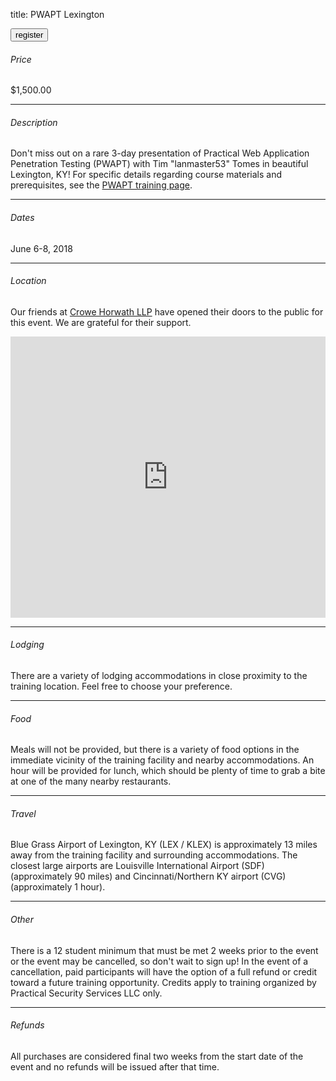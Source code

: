 title: PWAPT Lexington

<button onclick="window.location='https://www.paypal.com/cgi-bin/webscr?cmd=_s-xclick&hosted_button_id=T8XNKK9EEQ8MW'">register</button>

###### Price

$1,500.00

---

###### Description

Don't miss out on a rare 3-day presentation of Practical Web Application Penetration Testing (PWAPT) with Tim "lanmaster53" Tomes in beautiful Lexington, KY! For specific details regarding course materials and prerequisites, see the [PWAPT training page](/training).

---

###### Dates

June 6-8, 2018

---

###### Location

Our friends at [Crowe Horwath LLP](https://www.crowehorwath.com/) have opened their doors to the public for this event. We are grateful for their support.

<iframe src="https://www.google.com/maps/embed?pb=!1m14!1m8!1m3!1d3143.649850073573!2d-84.4334937!3d38.008627!3m2!1i1024!2i768!4f13.1!3m3!1m2!1s0x884250044ebfbbd1%3A0x12c323abeb4aa9f2!2s541+Darby+Creek+Rd+%23270%2C+Lexington%2C+KY+40509!5e0!3m2!1sen!2sus!4v1522156377299" width="100%" height="450" frameborder="0" style="border: 0" allowfullscreen></iframe>

---

###### Lodging

There are a variety of lodging accommodations in close proximity to the training location. Feel free to choose your preference.

---

###### Food

Meals will not be provided, but there is a variety of food options in the immediate vicinity of the training facility and nearby accommodations. An hour will be provided for lunch, which should be plenty of time to grab a bite at one of the many nearby restaurants.

---

###### Travel

Blue Grass Airport of Lexington, KY (LEX / KLEX) is approximately 13 miles away from the training facility and surrounding accommodations. The closest large airports are Louisville International Airport (SDF) (approximately 90 miles) and Cincinnati/Northern KY airport (CVG) (approximately 1 hour).

---

###### Other

There is a 12 student minimum that must be met 2 weeks prior to the event or the event may be cancelled, so don't wait to sign up! In the event of a cancellation, paid participants will have the option of a full refund or credit toward a future training opportunity. Credits apply to training organized by Practical Security Services LLC only.

---

###### Refunds

All purchases are considered final two weeks from the start date of the event and no refunds will be issued after that time.
